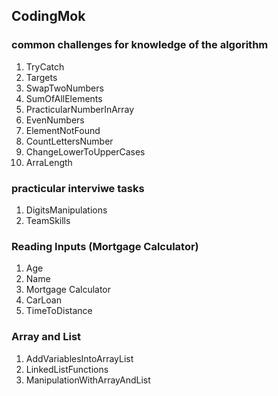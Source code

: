 ##  CodingMok
### common challenges for knowledge of the algorithm
1. TryCatch
2. Targets
3. SwapTwoNumbers
4. SumOfAllElements
5. PracticularNumberInArray
6. EvenNumbers
7. ElementNotFound
8. CountLettersNumber
9. ChangeLowerToUpperCases
10. ArraLength
### practicular interviwe tasks
1.  DigitsManipulations
2. TeamSkills
### Reading Inputs (Mortgage Calculator)
1. Age
2. Name
3. Mortgage Calculator
4. CarLoan
5. TimeToDistance
### Array and List
1. AddVariablesIntoArrayList
2. LinkedListFunctions
3. ManipulationWithArrayAndList
